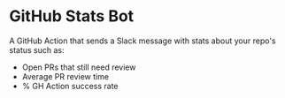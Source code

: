 # GitHub Stats Bot
A GitHub Action that sends a Slack message with stats about your repo's status such as:
- Open PRs that still need review
- Average PR review time
- % GH Action success rate